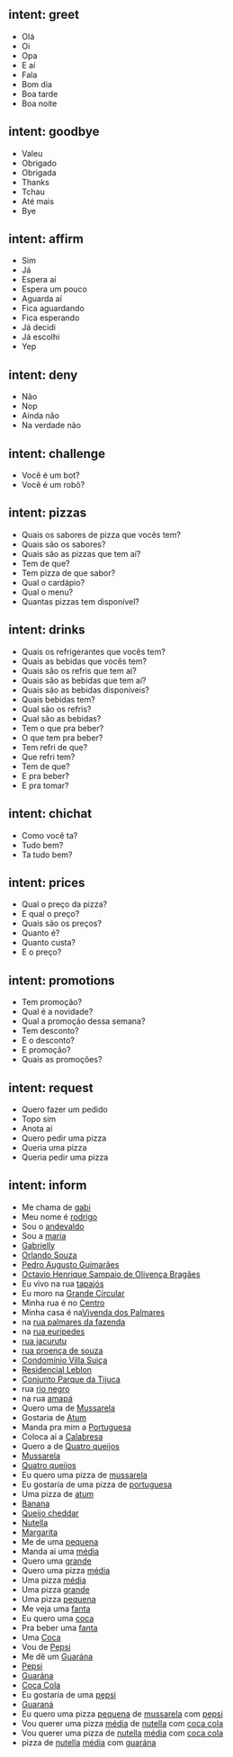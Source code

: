 ## intent: greet
- Olá
- Oi
- Opa
- E aí
- Fala
- Bom dia
- Boa tarde
- Boa noite

## intent: goodbye
- Valeu
- Obrigado
- Obrigada
- Thanks
- Tchau
- Até mais
- Bye

## intent: affirm
- Sim
- Já
- Espera aí
- Espera um pouco
- Aguarda aí
- Fica aguardando
- Fica esperando
- Já decidi
- Já escolhi
- Yep

## intent: deny
- Não
- Nop
- Ainda não
- Na verdade não

## intent: challenge
- Você é um bot?
- Você é um robô?

## intent: pizzas
- Quais os sabores de pizza que vocês tem?
- Quais são os sabores?
- Quais são as pizzas que tem aí?
- Tem de que?
- Tem pizza de que sabor?
- Qual o cardápio?
- Qual o menu?
- Quantas pizzas tem disponível?

## intent: drinks
- Quais os refrigerantes que vocês tem?
- Quais as bebidas que vocês tem?
- Quais são os refris que tem aí?
- Quais são as bebidas que tem aí?
- Quais são as bebidas disponíveis?
- Quais bebidas tem?
- Qual são os refris?
- Qual são as bebidas?
- Tem o que pra beber?
- O que tem pra beber?
- Tem refri de que?
- Que refri tem?
- Tem de que?
- E pra beber?
- E pra tomar?

## intent: chichat
- Como você ta?
- Tudo bem?
- Ta tudo bem?

## intent: prices
- Qual o preço da pizza?
- E qual o preço?
- Quais são os preços?
- Quanto é?
- Quanto custa?
- E o preço?


## intent: promotions
- Tem promoção?
- Qual é a novidade?
- Qual a promoção dessa semana?
- Tem desconto?
- E o desconto?
- E promoção?
- Quais as promoções?

## intent: request
- Quero fazer um pedido
- Topo sim
- Anota aí
- Quero pedir uma pizza
- Queria uma pizza
- Queria pedir uma pizza

## intent: inform 
- Me chama de [gabi](name)
- Meu nome é [rodrigo](name)
- Sou o [andevaldo](name)
- Sou a [maria](name)
- [Gabrielly](name)
- [Orlando Souza](name)
- [Pedro Augusto Guimarães](name)
- [Octavio Henrique Sampaio de Olivença Bragães](name)
- Eu vivo na rua [tapajós](location)
- Eu moro na [Grande Circular](location)
- Minha rua é no [Centro](location)
- Minha casa é na[Vivenda dos Palmares](location)
- na [rua palmares da fazenda](location)
- na [rua euripedes](location)
- [rua jacurutu](location)
- [rua proença de souza](location)
- [Condomínio Villa Suiça](location)
- [Residencial Leblon](location)
- [Conjunto Parque da Tijuca](location)
- rua [rio negro](location)
- na rua [amapá](location) 
- Quero uma de [Mussarela](flavor)
- Gostaria de [Atum](flavor)
- Manda pra mim a [Portuguesa](flavor)
- Coloca ai a [Calabresa](flavor)
- Quero a de [Quatro queijos](flavor)
- [Mussarela](flavor)
- [Quatro queijos](flavor)
- Eu quero uma pizza de [mussarela](flavor)
- Eu gostaria de uma pizza de [portuguesa](flavor) 
- Uma pizza de [atum](flavor)
- [Banana](flavor)
- [Queijo cheddar](flavor)
- [Nutella](flavor)
- [Margarita](flavor)
- Me de uma [pequena](size)
- Manda ai uma [média](size)
- Quero uma [grande](size)
- Quero uma pizza [média](size)
- Uma pizza [média](size)
- Uma pizza [grande](size) 
- Uma pizza [pequena](size)
- Me veja uma [fanta](drink)
- Eu quero uma [coca](drink)
- Pra beber uma [fanta](drink)
- Uma [Coca](drink)
- Vou de [Pepsi](drink)
- Me dê um [Guarána](drink)
- [Pepsi](drink)
- [Guarána](drink)
- [Coca Cola](drink)
- Eu gostaria de uma [pepsi](drink)
- [Guaraná](drink)
- Eu quero uma pizza [pequena](size) de [mussarela](flavor) com [pepsi](drink) 
- Vou querer uma pizza [média](size) de [nutella](flavor) com [coca cola](drink)
- Vou querer uma pizza de [nutella](flavor) [média](size) com [coca cola](drink)
- pizza de [nutella](flavor) [média](size) com [guarána](drink)



